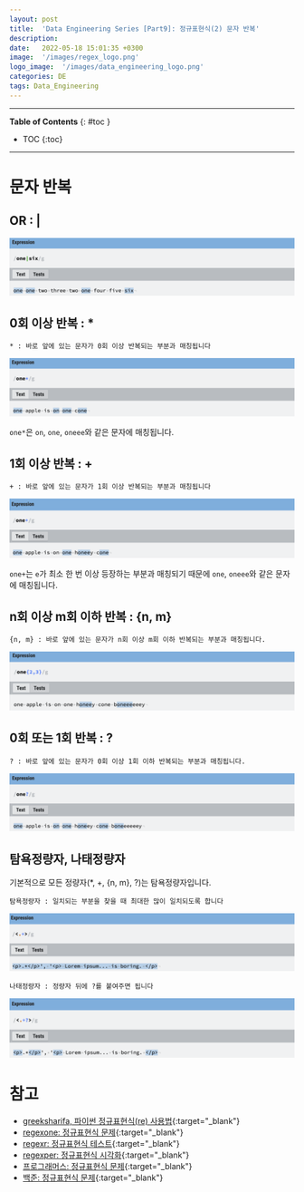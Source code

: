 ```yaml
---
layout: post
title:  'Data Engineering Series [Part9]: 정규표현식(2) 문자 반복'
description: 
date:   2022-05-18 15:01:35 +0300
image:  '/images/regex_logo.png'
logo_image:  '/images/data_engineering_logo.png'
categories: DE
tags: Data_Engineering
---
```

---

**Table of Contents**
{: #toc }
*  TOC
{:toc}

---

# 문자 반복

## OR : |

![](/images/regex_17.png)

## 0회 이상 반복 : *

```
* : 바로 앞에 있는 문자가 0회 이상 반복되는 부분과 매칭됩니다
```

![](/images/regex_18.png)

`one*`은 `on`, `one`, `oneee`와 같은 문자에 매칭됩니다.  

## 1회 이상 반복 : +

```
+ : 바로 앞에 있는 문자가 1회 이상 반복되는 부분과 매칭됩니다
```

![](/images/regex_19.png)

`one+`는 `e`가 최소 한 번 이상 등장하는 부분과 매칭되기 때문에 `one`, `oneee`와 같은 문자에 매칭됩니다.  

## n회 이상 m회 이하 반복 : {n, m}

```
{n, m} : 바로 앞에 있는 문자가 n회 이상 m회 이하 반복되는 부분과 매칭됩니다.
```

![](/images/regex_20.png)

## 0회 또는 1회 반복 : ?

```
? : 바로 앞에 있는 문자가 0회 이상 1회 이하 반복되는 부분과 매칭됩니다.
```

![](/images/regex_21.png)

## 탐욕정량자, 나태정량자  

기본적으로 모든 정량자(*, +, {n, m}, ?)는 탐욕정량자입니다.  

```
탐욕정량자 : 일치되는 부분을 찾을 때 최대한 많이 일치되도록 합니다
```
![](/images/regex_22.png)

```
나태정량자 : 정량자 뒤에 ?를 붙여주면 됩니다
```
![](/images/regex_23.png)

# 참고
- [greeksharifa, 파이썬 정규표현식(re) 사용법](https://greeksharifa.github.io/정규표현식(re)/2018/07/20/regex-usage-01-basic/){:target="_blank"}
- [regexone: 정규표현식 문제](https://regexone.com){:target="_blank"}
- [regexr: 정규표현식 테스트](https://regexr.com){:target="_blank"}
- [regexper: 정규표현식 시각화](https://regexper.com){:target="_blank"}
- [프로그래머스: 정규표현식 문제](https://programmers.co.kr/learn/courses/11){:target="_blank"}
- [백준: 정규표현식 문제](https://www.acmicpc.net/workbook/view/6082){:target="_blank"}

